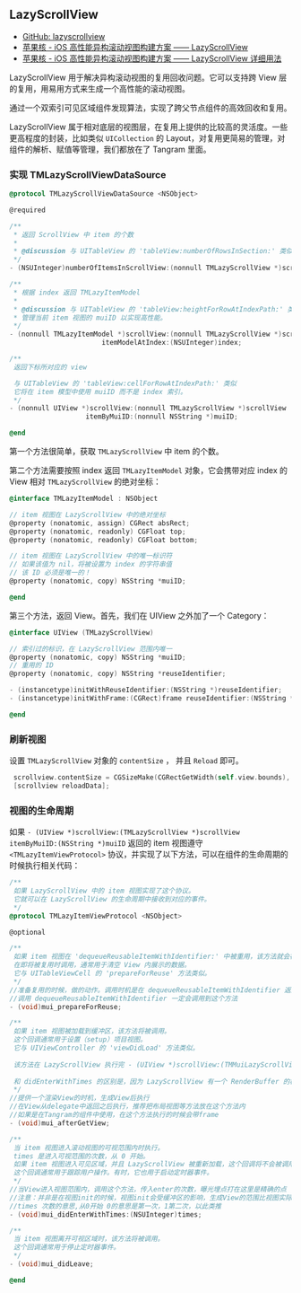 ## LazyScrollView

- [GitHub: lazyscrollview](https://github.com/alibaba/lazyscrollview)
- [苹果核 - iOS 高性能异构滚动视图构建方案 —— LazyScrollView](http://pingguohe.net/2016/01/31/lazyscroll.html)
- [苹果核 - iOS 高性能异构滚动视图构建方案 —— LazyScrollView 详细用法](http://pingguohe.net/2017/03/02/lazyScrollView-demo.html)



LazyScrollView 用于解决异构滚动视图的复用回收问题。它可以支持跨 View 层的复用，用易用方式来生成一个高性能的滚动视图。

通过一个双索引可见区域组件发现算法，实现了跨父节点组件的高效回收和复用。

LazyScrollView 属于相对底层的视图层，在复用上提供的比较高的灵活度。一些更高程度的封装，比如类似 `UICollection` 的 Layout，对复用更简易的管理，对组件的解析、赋值等管理，我们都放在了 Tangram 里面。



### 实现 TMLazyScrollViewDataSource

```objective-c
@protocol TMLazyScrollViewDataSource <NSObject>

@required

/**
 * 返回 ScrollView 中 item 的个数
 *
 * @discussion 与 UITableView 的 'tableView:numberOfRowsInSection:' 类似
 */
- (NSUInteger)numberOfItemsInScrollView:(nonnull TMLazyScrollView *)scrollView;

/**
 * 根据 index 返回 TMLazyItemModel
 *
 * @discussion 与 UITableView 的 'tableView:heightForRowAtIndexPath:' 类似
 * 管理当前 item 视图的 muiID 以实现高性能。
 */
- (nonnull TMLazyItemModel *)scrollView:(nonnull TMLazyScrollView *)scrollView
                       itemModelAtIndex:(NSUInteger)index;

/**
 返回下标所对应的 view

 与 UITableView 的 'tableView:cellForRowAtIndexPath:' 类似
 它将在 item 模型中使用 muiID 而不是 index 索引。
 */
- (nonnull UIView *)scrollView:(nonnull TMLazyScrollView *)scrollView
                   itemByMuiID:(nonnull NSString *)muiID;

@end
```

第一个方法很简单，获取 `TMLazyScrollView` 中 item 的个数。

第二个方法需要按照 index 返回 `TMLazyItemModel` 对象，它会携带对应 index 的 View 相对 `TMLazyScrollView`  的绝对坐标：

```objective-c
@interface TMLazyItemModel : NSObject

// item 视图在 LazyScrollView 中的绝对坐标
@property (nonatomic, assign) CGRect absRect;
@property (nonatomic, readonly) CGFloat top;
@property (nonatomic, readonly) CGFloat bottom;

// item 视图在 LazyScrollView 中的唯一标识符
// 如果该值为 nil，将被设置为 index 的字符串值
// 该 ID 必须是唯一的！
@property (nonatomic, copy) NSString *muiID;

@end
```

第三个方法，返回 View。首先，我们在 UIView 之外加了一个 Category：

```objective-c
@interface UIView (TMLazyScrollView)

// 索引过的标识，在 LazyScrollView 范围内唯一
@property (nonatomic, copy) NSString *muiID;
// 重用的 ID
@property (nonatomic, copy) NSString *reuseIdentifier;

- (instancetype)initWithReuseIdentifier:(NSString *)reuseIdentifier;
- (instancetype)initWithFrame:(CGRect)frame reuseIdentifier:(NSString *)reuseIdentifier;

@end
```



### 刷新视图

设置 `TMLazyScrollView` 对象的  `contentSize` ， 并且 `Reload`  即可。

```objective-c
 scrollview.contentSize = CGSizeMake(CGRectGetWidth(self.view.bounds), 1230);
 [scrollview reloadData];
```



### 视图的生命周期

如果 `- (UIView *)scrollView:(TMLazyScrollView *)scrollView itemByMuiID:(NSString *)muiID` 返回的 item 视图遵守 `<TMLazyItemViewProtocol>` 协议，并实现了以下方法，可以在组件的生命周期的时候执行相关代码：

```objective-c
/**
 如果 LazyScrollView 中的 item 视图实现了这个协议。
 它就可以在 LazyScrollView 的生命周期中接收到对应的事件。
 */
@protocol TMLazyItemViewProtocol <NSObject>

@optional

/**
 如果 item 视图在 'dequeueReusableItemWithIdentifier:' 中被重用，该方法就会被调用。
 在即将被复用时调用，通常用于清空 View 内展示的数据。
 它与 UITableViewCell 的 'prepareForReuse' 方法类似。 
 */
//准备复用的时候，做的动作。调用时机是在 dequeueReusableItemWithIdentifier 返回 View 之前
//调用 dequeueReusableItemWithIdentifier 一定会调用到这个方法
- (void)mui_prepareForReuse;

/**
 如果 item 视图被加载到缓冲区，该方法将被调用。
 这个回调通常用于设置（setup）项目视图。
 它与 UIViewController 的 'viewDidLoad' 方法类似。
 
 该方法在 LazyScrollView 执行完 - (UIView *)scrollView:(TMMuiLazyScrollView *)scrollView itemByMuiID:(NSString *)muiID 方法并获取到视图之后执行。
 
 和 didEnterWithTimes 的区别是，因为 LazyScrollView 有一个 RenderBuffer 的概念，实际渲染的视图比可视范围上下各增加了 20 个像素，使得展示更加流畅。afterGetView 会执行的更早。
 */
//提供一个渲染View的时机，生成View后执行
//在View从delegate中返回之后执行，推荐把布局视图等方法放在这个方法内
//如果是在Tangram的组件中使用，在这个方法执行的时候会带frame
- (void)mui_afterGetView;

/**
 当 item 视图进入滚动视图的可视范围内时执行。
 times 是进入可视范围的次数，从 0 开始。
 如果 item 视图进入可见区域，并且 LazyScrollView 被重新加载，这个回调将不会被调用。
 这个回调通常用于跟踪用户操作。有时，它也用于启动定时器事件。
 */
//当View进入视图范围内，调用这个方法，传入enter的次数，曝光埋点打在这里是精确的点
//注意：并非是在视图init的时候，视图init会受缓冲区的影响，生成View的范围比视图实际区域会大一些
//times 次数的意思,从0开始 0的意思是第一次，1第二次，以此类推
- (void)mui_didEnterWithTimes:(NSUInteger)times;

/**
 当 item 视图离开可视区域时，该方法将被调用。
 这个回调通常用于停止定时器事件。
 */
- (void)mui_didLeave;

@end
```

